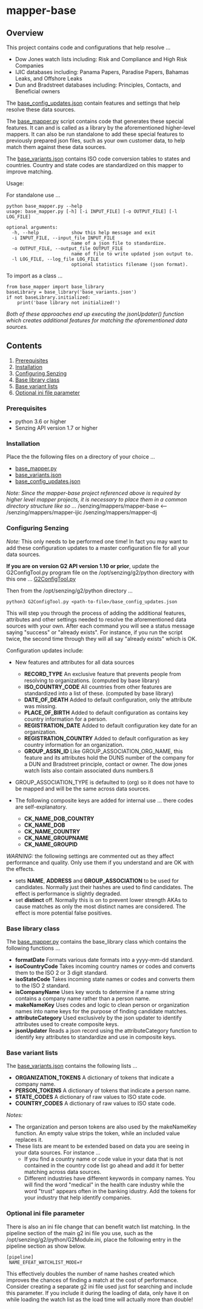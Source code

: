 # mapper-base

## Overview

This project contains code and configurations that help resolve ... 
- Dow Jones watch lists including: Risk and Compliance and High Risk Companies
- IJIC databases including: Panama Papers, Paradise Papers, Bahamas Leaks, and Offshore Leaks
- Dun and Bradstreet databases including: Principles, Contacts, and Beneficial owners

The [base_config_updates.json](base_config_updates.json) contain features and settings that help resolve these data sources.

The [base_mapper.py](base_mapper.py) script contains code that generates these special features.  It can and is called as a library by the aforementioned higher-level mappers.   It can also be run standalone to add these special features to previously prepared json files, such as your own customer data, to help match them against these data sources.

The [base_variants.json](base_variants.json) contains ISO code conversion tables to states and countries. Country and state codes are standardized on this mapper to improve matching.

Usage:

For standalone use ...
```console
python base_mapper.py --help
usage: base_mapper.py [-h] [-i INPUT_FILE] [-o OUTPUT_FILE] [-l LOG_FILE]

optional arguments:
  -h, --help            show this help message and exit
  -i INPUT_FILE, --input_file INPUT_FILE
                        name of a json file to standardize.
  -o OUTPUT_FILE, --output_file OUTPUT_FILE
                        name of file to write updated json output to.
  -l LOG_FILE, --log_file LOG_FILE
                        optional statistics filename (json format).
```
To import as a class ...
```console
from base_mapper import base_library
baseLibrary = base_library('base_variants.json')
if not baseLibrary.initialized:
    print('base library not initialized!')
```

*Both of these approaches end up executing the jsonUpdater() function which creates additional features for matching the aforementioned data sources.*

## Contents

1. [Prerequisites](#Prerequisites)
2. [Installation](#Installation)
3. [Configuring Senzing](#Configuring-Senzing)
4. [Base library class](#Base-library-class)
5. [Base variant lists](#Base-variant-lists)
5. [Optional ini file parameter](#Optional-ini-file-parameter)

### Prerequisites
- python 3.6 or higher
- Senzing API version 1.7 or higher

### Installation

Place the the following files on a directory of your choice ...
- [base_mapper.py](base_mapper.py) 
- [base_variants.json](base_variants.json)
- [base_config_updates.json](base_config_updates.json)

*Note: Since the mapper-base project referenced above is required by higher level mapper projects, it is necessary to place them in a common directory structure like so ...*
/senzing/mappers/mapper-base         <--
/senzing/mappers/mapper-ijic
/senzing/mappers/mapper-dj

### Configuring Senzing

*Note:* This only needs to be performed one time! In fact you may want to add these configuration updates to a master configuration file for all your data sources.

**If you are on version G2 API version 1.10 or prior**, update the G2ConfigTool.py program file on the /opt/senzing/g2/python directory with this one ... [G2ConfigTool.py](G2ConfigTool.py)

Then from the /opt/senzing/g2/python directory ...
```console
python3 G2ConfigTool.py <path-to-file>/base_config_updates.json
```
This will step you through the process of adding the additional features, attributes and other settings needed to resolve the aforementioned data sources with your own. After each command you will see a status message saying "success" or "already exists".  For instance, if you run the script twice, the second time through they will all say "already exists" which is OK.

Configuration updates include:

- New features and attributes for all data sources
    - **RECORD_TYPE** An exclusive feature that prevents people from resolving to organizations. (computed by base library)
    - **ISO_COUNTRY_CODE** All countries from other features are standardized into a list of these. (computed by base library)
    - **DATE_OF_DEATH** Added to default configuration, only the attribute was missing.
    - **PLACE_OF_BIRTH** Added to default configuration as contains key country information for a person.
    - **REGISTRATION_DATE** Added to default configuration key date for an organization.
    - **REGISTRATION_COUNTRY** Added to default configuration as key country information for an organization.
    - **GROUP_ASSN_ID** Like GROUP_ASSOCIATION_ORG_NAME, this feature and its attributes hold the DUNS number of the company for a DUN and Bradstreet principle, contact or owner.  The dow jones watch lists also contain associated duns numbers.ß

- GROUP_ASSOCIATION_TYPE is defaulted to (org) so it does not have to be mapped and will be the same across data sources.

- The following composite keys are added for internal use ... there codes are self-explanatory.
    - **CK_NAME_DOB_COUNTRY** 
    - **CK_NAME_DOB**
    - **CK_NAME_COUNTRY**
    - **CK_NAME_GROUPNAME**
    - **CK_NAME_GROUPID**

*WARNING:* the following settings are commented out as they affect performance and quality. Only use them if you understand and are OK with the effects.
- sets **NAME**, **ADDRESS** and **GROUP_ASSOCIATION** to be used for candidates. Normally just their hashes are used to find candidates.  The effect is performance is slightly degraded.
- set **distinct** off.  Normally this is on to prevent lower strength AKAs to cause matches as only the most distinct names are considered. The effect is more potential false positives.

### Base library class

The [base_mapper.py](base_mapper.py) contains the base_library class which contains the following functions ...

- **formatDate** Formats various date formats into a yyyy-mm-dd standard.
- **isoCountryCode** Takes incoming country names or codes and converts them to the ISO 2 or 3 digit standard. 
- **isoStateCode** Takes incoming state names or codes and converts them to the ISO 2 standard. 
- **isCompanyName** Uses key words to determine if a name string contains a company name rather than a person name.
- **makeNameKey** Uses codes and logic to clean person or organization names into name keys for the purpose of finding candidate matches.
- **attributeCategory** Used exclusively by the json updater to identify attributes used to create composite keys.
- **jsonUpdater** Reads a json record using the attributeCategory function to identify key attributes to standardize and use in composite keys.

### Base variant lists

The [base_variants.json](base_variants.json) contains the following lists ...

- **ORGANIZATION_TOKENS** A dictionary of tokens that indicate a company name. 
- **PERSON_TOKENS** A dictionary of tokens that indicate a person name.
- **STATE_CODES** A dictionary of raw values to ISO state code.
- **COUNTRY_CODES** A dictionary of raw values to ISO state code.

*Notes:*
- The organization and person tokens are also used by the makeNameKey function.  An empty value strips the token, while an included value replaces it.
- These lists are meant to be extended based on data you are seeing in your data sources.  For instance ...
    - If you find a country name or code value in your data that is not contained in the country code list go ahead and add it for better matching across data sources.
    - Different industries have different keywords in company names. You will find the word "medical" in the health care industry while the word "trust" appears often in the banking idustry.  Add the tokens for your industry that help identify companies.

### Optional ini file parameter

There is also an ini file change that can benefit watch list matching.  In the pipeline section of the main g2 ini file you use, such as the /opt/senzing/g2/python/G2Module.ini, place the following entry in the pipeline section as show below.

```console
[pipeline]
 NAME_EFEAT_WATCHLIST_MODE=Y
```

This effectively doubles the number of name hashes created which improves the chances of finding a match at the cost of performance.  Consider creating a separate g2 ini file used just for searching and include this parameter.  If you include it during the loading of data, only have it on while loading the watch list as the load time will actually more than double! 
